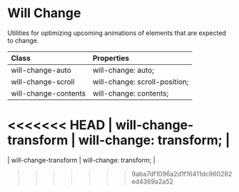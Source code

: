 # Will Change

Utilities for optimizing upcoming animations of elements that are expected to change.

| Class                 | Properties                    |
| :-------------------- | :---------------------------- |
| will-change-auto      | will-change: auto;            |
| will-change-scroll    | will-change: scroll-position; |
| will-change-contents  | will-change: contents;        |
<<<<<<< HEAD
| will-change-transform | will-change: transform;       |
=======
| will-change-transform | will-change: transform;       |
>>>>>>> 9aba7df1096a2d1f16411dc960282ed4369a2a52
